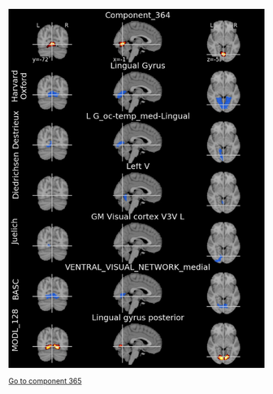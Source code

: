 


![364](preliminary/364.jpg "Component 364")

[Go to component 365](https://parietal-inria.github.io/MODL_atlas/512/365 "Component 365")